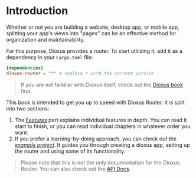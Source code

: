 # Introduction
Whether or not you are building a website, desktop app, or mobile app,
splitting your app's views into "pages" can be an effective method for
organization and maintainability.

For this purpose, Dioxus provides a router. To start utilizing it, add it as a
dependency in your `Cargo.toml` file:
```toml
[dependencies]
dioxus-router = "*" # replace * with the current version
```

> If you are not familiar with Dioxus itself, check out the [Dioxus book][db]
> first.

This book is intended to get you up to speed with Dioxus Router. It is split
into two sections:
1. The [Features](./features/index.md) part explains individual features in
   depth. You can read it start to finish, or you can read individual chapters
   in whatever order you want.
2. If you prefer a learning-by-doing approach, you can check ouf the
   _[example project](./example/introduction.md)_. It guides you through
   creating a dioxus app, setting up the router and using some of its
   functionality.

> Please note that this is not the only documentation for the Dioxus Router. You
> can also check out the [API Docs][api].

[api]: https://docs.rs/dioxus-router/
[db]: https://dioxuslabs.com/guide/
